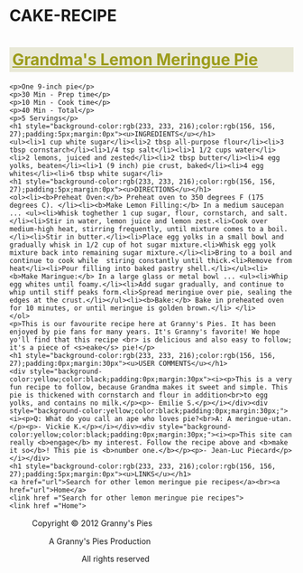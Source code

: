 # CAKE-RECIPE<!DOCTYPE html>
<html lang="en">
<head>
    <meta charset="UTF-8">
    <meta http-equiv="X-UA-Compatible" content="IE=edge">
    <meta name="viewport" content="width=device-width, initial-scale=1.0">
    <title> LEMON PIE Recipe</title>
</head>
<style>  <!-- <a href="recipe.css">UNDERSTOOD  - so click to Register</a>--!>
</style>
<body>
    <h1 style="background-color:rgb(233, 233, 216);color:rgb(156, 156, 27);padding:5px;margin:"center";text-align:center"><u>Grandma's Lemon Meringue Pie</u></h1>
    
    <p>One 9-inch pie</p>
    <p>30 Min - Prep time</p>
    <p>10 Min - Cook time</p>
    <p>40 Min - Total</p>
    <p>5 Servings</p>
    <h1 style="background-color:rgb(233, 233, 216);color:rgb(156, 156, 27);padding:5px;margin:0px"><u>INGREDIENTS</u></h1>
    <ul><li>1 cup white sugar</li><li>2 tbsp all-purpose flour</li><li>3 tbsp cornstarch</li><li>1/4 tsp salt</li><li>1 1/2 cups water</li><li>2 lemons, juiced and zested</li><li>2 tbsp butter</li><li>4 egg yolks, beaten</li><li>1 (9 inch) pie crust, baked</li><li>4 egg whites</li><li>6 tbsp white sugar</li>
    <h1 style="background-color:rgb(233, 233, 216);color:rgb(156, 156, 27);padding:5px;margin:0px"><u>DIRECTIONS</u></h1>
    <ol><li><b>Preheat Oven:</b> Preheat oven to 350 degrees F (175 degrees C). </li><li><b>Make Lemon Filling:</b> In a medium saucepan ... <ul><li>Whisk toghether 1 cup sugar, flour, cornstarch, and salt.</li><li>Stir in water, lemon juice and lemon zest.<li>Cook over medium-high heat, stirring frequently, until mixture comes to a boil.</li><li>Stir in butter.</li><li>Place egg yolks in a small bowl and gradually whisk in 1/2 cup of hot sugar mixture.<li>Whisk egg yolk mixture back into remaining sugar mixture.</li><li>Bring to a boil and continue to cook while  stiring constantly until thick.<li>Remove from heat</li><li>Pour filling into baked pastry shell.</li></ul><li><b>Make Maringue:</b> In a large glass or metal bowl ... <ul><li>Whip egg whites until foamy.</li><li>Add sugar gradually, and continue to whip until stiff peaks form.<li>Spread meringiue over pie, sealing the edges at the crust.</li></ul><li><b>Bake:</b> Bake in preheated oven for 10 minutes, or until meringue is golden brown.</li> </li>
    </ol>
    <p>This is our favourite recipe here at Granny's Pies. It has been enjoyed by pie fans for many years. It's Granny's favorite! We hope yo'll find that this recipe <br> is delicious and also easy to follow; it's a piece of <s>eake</s> pie!</p>
    <h1 style="background-color:rgb(233, 233, 216);color:rgb(156, 156, 27);padding:0px;margin:30px"><u>USER COMMENTS</u></h1>
    <div style="background-color:yellow;color:black;padding:0px;margin:30px"><i><p>This is a very fun recipe to follow, because Grandma makes it sweet and simple. This pie is thickened with cornstarch and flour in addition<br>to egg yolks, and contains no milk.</p><p>- Emilie S.</p></i></div><div style="background-color:yellow;color:black;padding:0px;margin:30px;"><i><p>Q: What do you call an ape who loves pie?<br>A: A meringue-utan.</p><p>- Vickie K.</p></i></div><div style="background-color:yellow;color:black;padding:0px;margin:30px;"><i><p>This site can really <b>engage</b> my interest. Follow the recipe above and <b>make it so</b>! This pie is <b>number one.</b></p><p>- Jean-Luc Piecard</p></i></div>
    <h1 style="background-color:rgb(233, 233, 216);color:rgb(156, 156, 27);padding:5px;margin:0px"><u>LINKS</u></h1>
    <a href="url">Search for other lemon meringue pie recipes</a><br><a href="url">Home</a>
    <link href ="Search for other lemon meringue pie recipes">
    <link href ="Home">
<p style="text-indent: 40px"> Copyright <span style='font-size:15px;'>&#169;</span> 2012 Granny's Pies </p><p style="text-indent: 70px">  A Granny's Pies Production </p><p style="text-indent: 128px"> All rights reserved </p>
    <image href ="HTML5 tick" <margin><image href="CSS tick"</margin>


</body>
</html>
